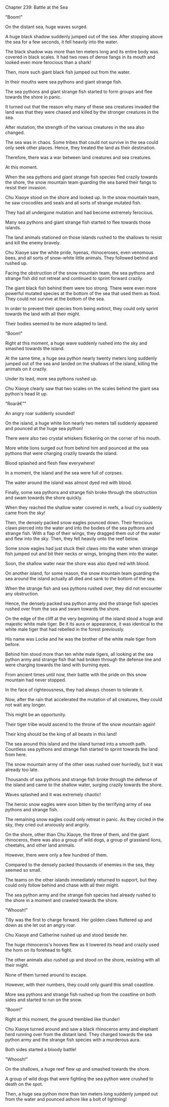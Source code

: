 Chapter 239: Battle at the Sea

"Boom\!"

On the distant sea, huge waves surged.

A huge black shadow suddenly jumped out of the sea. After stopping above the sea for a few seconds, it fell heavily into the water.

The black shadow was more than ten meters long and its entire body was covered in black scales. It had two rows of dense fangs in its mouth and looked even more ferocious than a shark\!

Then, more such giant black fish jumped out from the water.

In their mouths were sea pythons and giant strange fish.

The sea pythons and giant strange fish started to form groups and flee towards the shore in panic.

It turned out that the reason why many of these sea creatures invaded the land was that they were chased and killed by the stronger creatures in the sea.

After mutation, the strength of the various creatures in the sea also changed.

The sea was in chaos. Some tribes that could not survive in the sea could only seek other places. Hence, they treated the land as their destination.

Therefore, there was a war between land creatures and sea creatures.

At this moment.

When the sea pythons and giant strange fish species fled crazily towards the shore, the snow mountain team guarding the sea bared their fangs to resist their invasion.

Chu Xiaoye stood on the shore and looked up. In the snow mountain team, he saw crocodiles and seals and all sorts of strange mutated fish.

They had all undergone mutation and had become extremely ferocious.

Many sea pythons and giant strange fish started to flee towards those islands.

The land animals stationed on those islands rushed to the shallows to resist and kill the enemy bravely.

Chu Xiaoye saw the white pride, hyenas, rhinoceroses, even venomous bees, and all sorts of snow-white little animals. They followed behind and rushed up.

Facing the obstruction of the snow mountain team, the sea pythons and strange fish did not retreat and continued to sprint forward crazily.

The giant black fish behind them were too strong. There were even more powerful mutated species at the bottom of the sea that used them as food. They could not survive at the bottom of the sea.

In order to prevent their species from being extinct, they could only sprint towards the land with all their might.

Their bodies seemed to be more adapted to land.

"Boom\!"

Right at this moment, a huge wave suddenly rushed into the sky and smashed towards the island.

At the same time, a huge sea python nearly twenty meters long suddenly jumped out of the sea and landed on the shallows of the island, killing the animals on it crazily.

Under its lead, more sea pythons rushed up.

Chu Xiaoye clearly saw that two scales on the scales behind the giant sea python's head lit up.

"Roarâ€”"

An angry roar suddenly sounded\!

On the island, a huge white lion nearly two meters tall suddenly appeared and pounced at the huge sea python\!

There were also two crystal whiskers flickering on the corner of his mouth.

More white lions surged out from behind him and pounced at the sea pythons that were charging crazily towards the island.

Blood splashed and flesh flew everywhere\!

In a moment, the island and the sea were full of corpses.

The water around the island was almost dyed red with blood.

Finally, some sea pythons and strange fish broke through the obstruction and swam towards the shore quickly.

When they reached the shallow water covered in reefs, a loud cry suddenly came from the sky\!

Then, the densely packed snow eagles pounced down. Their ferocious claws pierced into the water and into the bodies of the sea pythons and strange fish. With a flap of their wings, they dragged them out of the water and flew into the sky. Then, they fell heavily onto the reef below.

Some snow eagles had just stuck their claws into the water when strange fish jumped out and bit their necks or wings, bringing them into the water.

Soon, the shallow water near the shore was also dyed red with blood.

On another island, for some reason, the snow mountain team guarding the sea around the island actually all died and sank to the bottom of the sea.

When the strange fish and sea pythons rushed over, they did not encounter any obstruction.

Hence, the densely packed sea python army and the strange fish species rushed over from the sea and swam towards the shore.

On the edge of the cliff at the very beginning of the island stood a huge and majestic white male tiger. Be it its aura or appearance, it was identical to the white male tiger that had rebelled in the forest previously.

His name was Locke and he was the brother of the white male tiger from before.

Behind him stood more than ten white male tigers, all looking at the sea python army and strange fish that had broken through the defense line and were charging towards the land with burning eyes.

From ancient times until now, their battle with the pride on this snow mountain had never stopped.

In the face of righteousness, they had always chosen to tolerate it.

Now, after the rain that accelerated the mutation of all creatures, they could not wait any longer.

This might be an opportunity.

Their tiger tribe would ascend to the throne of the snow mountain again\!

Their king should be the king of all beasts in this land\!

The sea around this island and the island turned into a smooth path. Countless sea pythons and strange fish started to sprint towards the land from here.

The snow mountain army of the other seas rushed over hurriedly, but it was already too late.

Thousands of sea pythons and strange fish broke through the defense of the island and came to the shallow water, surging crazily towards the shore.

Waves splashed and it was extremely chaotic\!

The heroic snow eagles were soon bitten by the terrifying army of sea pythons and strange fish.

The remaining snow eagles could only retreat in panic. As they circled in the sky, they cried out anxiously and angrily.

On the shore, other than Chu Xiaoye, the three of them, and the giant rhinoceros, there was also a group of wild dogs, a group of grassland lions, cheetahs, and other land animals.

However, there were only a few hundred of them.

Compared to the densely packed thousands of enemies in the sea, they seemed so small.

The teams on the other islands immediately returned to support, but they could only follow behind and chase with all their might.

The sea python army and the strange fish species had already rushed to the shore in a moment and crawled towards the shore.

"Whoosh\!"

Tilly was the first to charge forward. Her golden claws fluttered up and down as she let out an angry roar.

Chu Xiaoye and Catherine rushed up and stood beside her.

The huge rhinoceros's hooves flew as it lowered its head and crazily used the horn on its forehead to fight.

The other animals also rushed up and stood on the shore, resisting with all their might.

None of them turned around to escape.

However, with their numbers, they could only guard this small coastline.

More sea pythons and strange fish rushed up from the coastline on both sides and started to run on the snow.

"Boom\!"

Right at this moment, the ground trembled like thunder\!

Chu Xiaoye turned around and saw a black rhinoceros army and elephant herd running over from the distant land. They charged towards the sea python army and the strange fish species with a murderous aura.

Both sides started a bloody battle\!

"Whoosh\!"

On the shallows, a huge reef flew up and smashed towards the shore.

A group of wild dogs that were fighting the sea python were crushed to death on the spot.

Then, a huge sea python more than ten meters long suddenly jumped out from the water and pounced ashore like a bolt of lightning\!